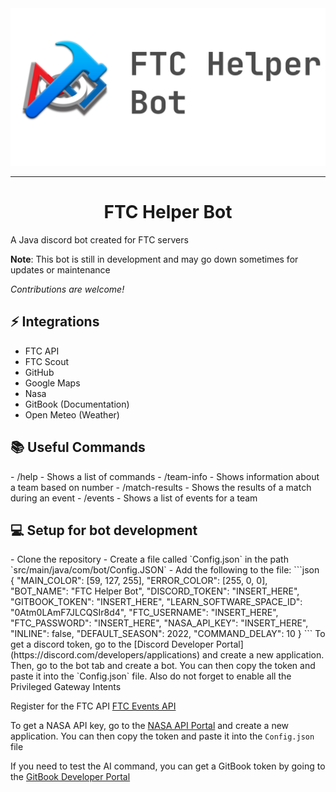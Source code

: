 <div style="text-align: center;">
  <img src="images/Long GitHub.png" alt="Logo" >
</div>

---
<h1 align="center" id="title">FTC Helper Bot</h1>

<p id="description">A Java discord bot created for FTC servers</p>  

**Note**: This bot is still in development and may go down sometimes for updates or maintenance  

*Contributions are welcome!*
   



<h2>⚡ Integrations</h2>

- FTC API
- FTC Scout
- GitHub
- Google Maps
- Nasa
- GitBook (Documentation)
- Open Meteo (Weather)

<h2>📚 Useful Commands</h2>
-  /help - Shows a list of commands
- /team-info - Shows information about a team based on number
- /match-results - Shows the results of a match during an event
- /events - Shows a list of events for a team

<h2>💻 Setup for bot development</h2>
- Clone the repository
- Create a file called `Config.json` in the path `src/main/java/com/bot/Config.JSON`
- Add the following to the file:
```json
{
  "MAIN_COLOR": [59, 127, 255],
  "ERROR_COLOR": [255, 0, 0],
  "BOT_NAME": "FTC Helper Bot",
  "DISCORD_TOKEN": "INSERT_HERE",
  "GITBOOK_TOKEN": "INSERT_HERE",
  "LEARN_SOFTWARE_SPACE_ID": "0Atm0LAmF7JLCQSIr8d4",
  "FTC_USERNAME": "INSERT_HERE",
  "FTC_PASSWORD": "INSERT_HERE",
  "NASA_API_KEY": "INSERT_HERE",
  "INLINE": false,
  "DEFAULT_SEASON": 2022,
  "COMMAND_DELAY": 10
}
```
To get a discord token, go to the [Discord Developer Portal](https://discord.com/developers/applications) and create a new application. Then, go to the bot tab and create a bot. You can then copy the token and paste it into the `Config.json` file. Also do not forget to enable all the Privileged Gateway Intents  

Register for the FTC API [FTC Events API](https://ftc-events.firstinspires.org/services/API)     

To get a NASA API key, go to the [NASA API Portal](https://api.nasa.gov/) and create a new application. You can then copy the token and paste it into the `Config.json` file  

If you need to test the AI command, you can get a GitBook token by going to the [GitBook Developer Portal](https://app.gitbook.com/account/developer)  
